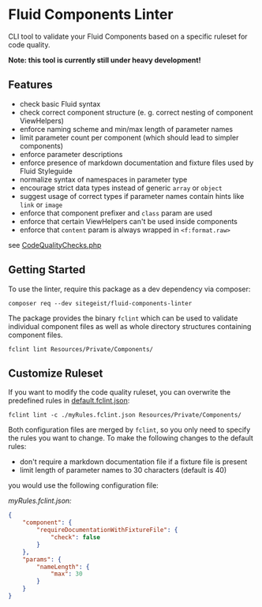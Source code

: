 # Fluid Components Linter

CLI tool to validate your Fluid Components based on a specific ruleset for
code quality.

**Note: this tool is currently still under heavy development!**

## Features

* check basic Fluid syntax
* check correct component structure (e. g. correct nesting of component ViewHelpers)
* enforce naming scheme and min/max length of parameter names
* limit parameter count per component (which should lead to simpler components)
* enforce parameter descriptions
* enforce presence of markdown documentation and fixture files used by Fluid Styleguide
* normalize syntax of namespaces in parameter type
* encourage strict data types instead of generic `array` or `object`
* suggest usage of correct types if parameter names contain hints like `link` or `image`
* enforce that component prefixer and `class` param are used
* enforce that certain ViewHelpers can't be used inside components
* enforce that `content` param is always wrapped in `<f:format.raw>`

see [CodeQualityChecks.php](./src/Configuration/CodeQualityChecks.php)

## Getting Started

To use the linter, require this package as a dev dependency via composer:

    composer req --dev sitegeist/fluid-components-linter

The package provides the binary `fclint` which can be used to validate
individual component files as well as whole directory structures containing
component files.

    fclint lint Resources/Private/Components/

## Customize Ruleset

If you want to modify the code quality ruleset, you can overwrite the
predefined rules in [default.fclint.json](./src/Configuration/default.fclint.json):

    fclint lint -c ./myRules.fclint.json Resources/Private/Components/

Both configuration files are merged by `fclint`, so you only need to specify the rules you want to change. To make the following changes to the default rules:

* don't require a markdown documentation file if a fixture file is present
* limit length of parameter names to 30 characters (default is 40)

you would use the following configuration file:

*myRules.fclint.json:*

```json
{
    "component": {
        "requireDocumentationWithFixtureFile": {
            "check": false
        }
    },
    "params": {
        "nameLength": {
            "max": 30
        }
    }
}
```
